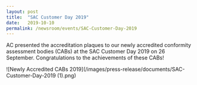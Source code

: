 ```yaml
---
layout: post
title:  "SAC Customer Day 2019"
date:   2019-10-10
permalink: /newsroom/events/SAC-Customer-Day-2019
---
```


AC presented the accreditation plaques to our newly accredited conformity assessment bodies (CABs) at the SAC Customer Day 2019 on 26 September. 
Congratulations to the achievements of these CABs!
 

![Newly Accredited CABs 2019](/images/press-release/documents/SAC-Customer-Day-2019 (1).png)
